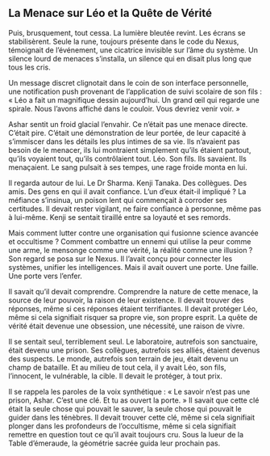 ## La Menace sur Léo et la Quête de Vérité

Puis, brusquement, tout cessa. La lumière bleutée revint. Les écrans se stabilisèrent. Seule la rune, toujours présente dans le code du Nexus, témoignait de l’événement, une cicatrice invisible sur l’âme du système. Un silence lourd de menaces s’installa, un silence qui en disait plus long que tous les cris.

Un message discret clignotait dans le coin de son interface personnelle, une notification push provenant de l’application de suivi scolaire de son fils : « Léo a fait un magnifique dessin aujourd’hui. Un grand œil qui regarde une spirale. Nous l’avons affiché dans le couloir. Vous devriez venir voir. »

Ashar sentit un froid glacial l’envahir. Ce n’était pas une menace directe. C’était pire. C’était une démonstration de leur portée, de leur capacité à s’immiscer dans les détails les plus intimes de sa vie. Ils n’avaient pas besoin de le menacer, ils lui montraient simplement qu’ils étaient partout, qu’ils voyaient tout, qu’ils contrôlaient tout. Léo. Son fils. Ils savaient. Ils menaçaient. Le sang pulsait à ses tempes, une rage froide monta en lui.

Il regarda autour de lui. Le Dr Sharma. Kenji Tanaka. Des collègues. Des amis. Des gens en qui il avait confiance. L’un d’eux était-il impliqué ? La méfiance s’insinua, un poison lent qui commençait à corroder ses certitudes. Il devait rester vigilant, ne faire confiance à personne, même pas à lui-même.
Kenji se sentait tiraillé entre sa loyauté et ses remords.

Mais comment lutter contre une organisation qui fusionne science avancée et occultisme ? Comment combattre un ennemi qui utilise la peur comme une arme, le mensonge comme une vérité, la réalité comme une illusion ? Son regard se posa sur le Nexus. Il l’avait conçu pour connecter les systèmes, unifier les intelligences. Mais il avait ouvert une porte. Une faille. Une porte vers l’enfer.

Il savait qu’il devait comprendre. Comprendre la nature de cette menace, la source de leur pouvoir, la raison de leur existence. Il devait trouver des réponses, même si ces réponses étaient terrifiantes. Il devait protéger Léo, même si cela signifiait risquer sa propre vie, son propre esprit. La quête de vérité était devenue une obsession, une nécessité, une raison de vivre.

Il se sentait seul, terriblement seul. Le laboratoire, autrefois son sanctuaire, était devenu une prison. Ses collègues, autrefois ses alliés, étaient devenus des suspects. Le monde, autrefois son terrain de jeu, était devenu un champ de bataille. Et au milieu de tout cela, il y avait Léo, son fils, l’innocent, le vulnérable, la cible. Il devait le protéger, à tout prix.

Il se rappela les paroles de la voix synthétique : « Le savoir n’est pas une prison, Ashar. C’est une clé. Et tu as ouvert la porte. » Il savait que cette clé était la seule chose qui pouvait le sauver, la seule chose qui pouvait le guider dans les ténèbres. Il devait trouver cette clé, même si cela signifiait plonger dans les profondeurs de l’occultisme, même si cela signifiait remettre en question tout ce qu’il avait toujours cru.
Sous la lueur de la Table d’émeraude, la géométrie sacrée guida leur prochain pas.
